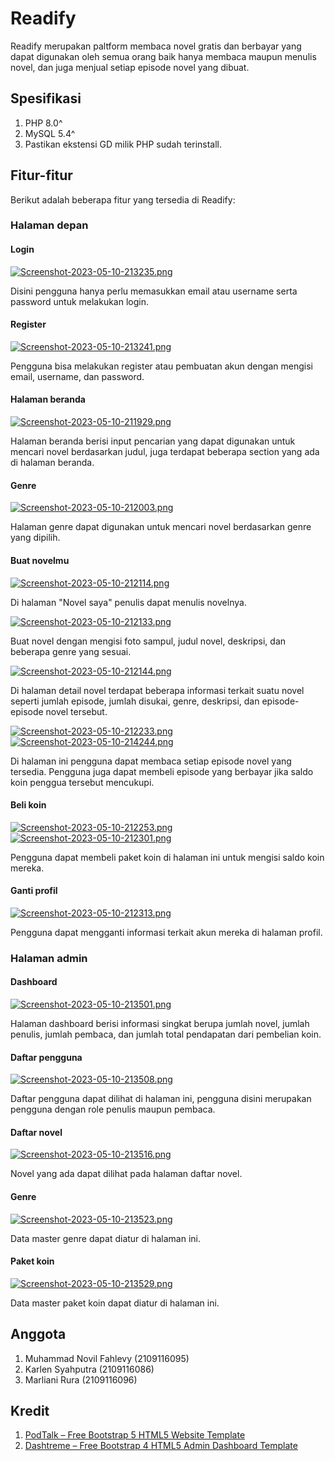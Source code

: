 # Readify
Readify merupakan paltform membaca novel gratis dan berbayar yang dapat digunakan oleh semua orang baik hanya membaca maupun menulis novel, dan juga menjual setiap episode novel yang dibuat.

## Spesifikasi
1. PHP 8.0^
2. MySQL 5.4^
3. Pastikan ekstensi GD milik PHP sudah terinstall.

## Fitur-fitur
Berikut adalah beberapa fitur yang tersedia di Readify:

### Halaman depan
#### Login
[![Screenshot-2023-05-10-213235.png](https://i.postimg.cc/SRWJ6VNf/Screenshot-2023-05-10-213235.png)](https://postimg.cc/q6vJ0sKN)
<p>Disini pengguna hanya perlu memasukkan email atau username serta password untuk melakukan login.</p>

#### Register
[![Screenshot-2023-05-10-213241.png](https://i.postimg.cc/FFcdXFgk/Screenshot-2023-05-10-213241.png)](https://postimg.cc/CdhLjg2w)
<p>Pengguna bisa melakukan register atau pembuatan akun dengan mengisi email, username, dan password.</p>

#### Halaman beranda
[![Screenshot-2023-05-10-211929.png](https://i.postimg.cc/3whc8xzS/Screenshot-2023-05-10-211929.png)](https://postimg.cc/yDfPns1c)
<p>Halaman beranda berisi input pencarian yang dapat digunakan untuk mencari novel berdasarkan judul, juga terdapat beberapa section yang ada di halaman beranda.</p>

#### Genre
[![Screenshot-2023-05-10-212003.png](https://i.postimg.cc/rp9YKLk8/Screenshot-2023-05-10-212003.png)](https://postimg.cc/Typc4F1S)
<p>Halaman genre dapat digunakan untuk mencari novel berdasarkan genre yang dipilih.</p>

#### Buat novelmu
[![Screenshot-2023-05-10-212114.png](https://i.postimg.cc/dVrfcyNZ/Screenshot-2023-05-10-212114.png)](https://postimg.cc/PCfymPjd)
<p>Di halaman "Novel saya" penulis dapat menulis novelnya.</p>

[![Screenshot-2023-05-10-212133.png](https://i.postimg.cc/KzJVshq9/Screenshot-2023-05-10-212133.png)](https://postimg.cc/7GJmfdy7)
<p>Buat novel dengan mengisi foto sampul, judul novel, deskripsi, dan beberapa genre yang sesuai.</p>

[![Screenshot-2023-05-10-212144.png](https://i.postimg.cc/yYJ5n5FP/Screenshot-2023-05-10-212144.png)](https://postimg.cc/1fQJ3v7n)
<p>Di halaman detail novel terdapat beberapa informasi terkait suatu novel seperti jumlah episode, jumlah disukai, genre, deskripsi, dan episode-episode novel tersebut.</p>

[![Screenshot-2023-05-10-212233.png](https://i.postimg.cc/66bgrwGq/Screenshot-2023-05-10-212233.png)](https://postimg.cc/QV5fD2mZ)
[![Screenshot-2023-05-10-214244.png](https://i.postimg.cc/cCW6xjQG/Screenshot-2023-05-10-214244.png)](https://postimg.cc/2bHCT0c0)
<p>Di halaman ini pengguna dapat membaca setiap episode novel yang tersedia. Pengguna juga dapat membeli episode yang berbayar jika saldo koin penggua tersebut mencukupi.</p>

#### Beli koin
[![Screenshot-2023-05-10-212253.png](https://i.postimg.cc/RhYY4QzK/Screenshot-2023-05-10-212253.png)](https://postimg.cc/5Qwgmzy2)
[![Screenshot-2023-05-10-212301.png](https://i.postimg.cc/Y00P5DTt/Screenshot-2023-05-10-212301.png)](https://postimg.cc/H8G35zpN)
<p>Pengguna dapat membeli paket koin di halaman ini untuk mengisi saldo koin mereka.</p>

#### Ganti profil
[![Screenshot-2023-05-10-212313.png](https://i.postimg.cc/LX6QP09j/Screenshot-2023-05-10-212313.png)](https://postimg.cc/hJ60Ws7G)
<p>Pengguna dapat mengganti informasi terkait akun mereka di halaman profil.</p>

### Halaman admin
#### Dashboard
[![Screenshot-2023-05-10-213501.png](https://i.postimg.cc/xTfzGDMk/Screenshot-2023-05-10-213501.png)](https://postimg.cc/F16zm6Pm)
<p>Halaman dashboard berisi informasi singkat berupa jumlah novel, jumlah penulis, jumlah pembaca, dan jumlah total pendapatan dari pembelian koin.</p>

#### Daftar pengguna
[![Screenshot-2023-05-10-213508.png](https://i.postimg.cc/g2rL5VMm/Screenshot-2023-05-10-213508.png)](https://postimg.cc/TKMP5DM4)
<p>Daftar pengguna dapat dilihat di halaman ini, pengguna disini merupakan pengguna dengan role penulis maupun pembaca.</p>

#### Daftar novel
[![Screenshot-2023-05-10-213516.png](https://i.postimg.cc/BnyPGjyD/Screenshot-2023-05-10-213516.png)](https://postimg.cc/qNsvsvpM)
<p>Novel yang ada dapat dilihat pada halaman daftar novel.</p>

#### Genre
[![Screenshot-2023-05-10-213523.png](https://i.postimg.cc/rFftQnNf/Screenshot-2023-05-10-213523.png)](https://postimg.cc/gn6J0K5h)
<p>Data master genre dapat diatur di halaman ini.</p>

#### Paket koin
[![Screenshot-2023-05-10-213529.png](https://i.postimg.cc/gcqh6kXF/Screenshot-2023-05-10-213529.png)](https://postimg.cc/hhvvkn1p)
<p>Data master paket koin dapat diatur di halaman ini.</p>

## Anggota
1. Muhammad Novil Fahlevy (2109116095)
2. Karlen Syahputra (2109116086)
3. Marliani Rura (2109116096)

## Kredit
1. [PodTalk – Free Bootstrap 5 HTML5 Website Template](https://themewagon.com/themes/podtalk-free-bootstrap-5-html5-website-template)
2. [Dashtreme – Free Bootstrap 4 HTML5 Admin Dashboard Template](https://themewagon.com/themes/free-bootstrap-4-html5-admin-dashboard-template-dashtreme)